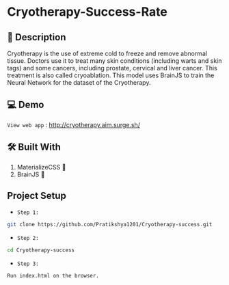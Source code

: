 # Cryotherapy-Success-Rate

## 💁 Description
Cryotherapy is the use of extreme cold to freeze and remove abnormal tissue. Doctors use it to treat many skin conditions (including warts and skin tags) and some cancers, including prostate, cervical and liver cancer. This treatment is also called cryoablation. This model uses BrainJS to train the Neural Network for the dataset of the Cryotherapy. 

## 💻 Demo
`View web app` : http://cryotherapy.aim.surge.sh/

## 🛠 Built With 

1. MaterializeCSS 🎨
2. BrainJS 🧠

## Project Setup

- `Step 1:`

```bash
git clone https://github.com/Pratikshya1201/Cryotherapy-success.git
```

- `Step 2:`

```bash
cd Cryotherapy-success
```

- `Step 3:`

```
Run index.html on the browser.
```


